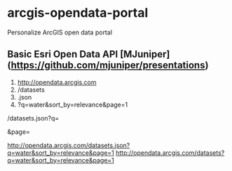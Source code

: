 # arcgis-opendata-portal

Personalize ArcGIS open data portal

## Basic Esri Open Data API [MJuniper] (https://github.com/mjuniper/presentations)

1. http://opendata.arcgis.com
2. /datasets
3. .json
4. ?q=water&sort_by=relevance&page=1

/datasets.json?q=<search string>&page=<page number>

http://opendata.arcgis.com/datasets.json?q=water&sort_by=relevance&page=1
http://opendata.arcgis.com/datasets?q=water&sort_by=relevance&page=1
